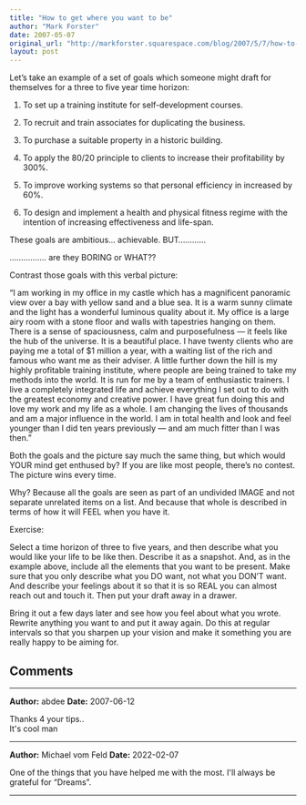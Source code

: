 ```yaml
---
title: "How to get where you want to be"
author: "Mark Forster"
date: 2007-05-07
original_url: "http://markforster.squarespace.com/blog/2007/5/7/how-to-get-where-you-want-to-be.html"
layout: post
---
```


Let’s take an example of a set of goals which someone might draft for themselves for a three to five year time horizon:

1. To set up a training institute for self-development courses.

2. To recruit and train associates for duplicating the business.

3. To purchase a suitable property in a historic building.

4. To apply the 80/20 principle to clients to increase their profitability by 300%.

5. To improve working systems so that personal efficiency in increased by 60%.

6. To design and implement a health and physical fitness regime with the intention of increasing effectiveness and life-span.

These goals are ambitious… achievable. BUT…………

……………. are they BORING or WHAT??

Contrast those goals with this verbal picture:

“I am working in my office in my castle which has a magnificent panoramic view over a bay with yellow sand and a blue sea. It is a warm sunny climate and the light has a wonderful luminous quality about it. My office is a large airy room with a stone floor and walls with tapestries hanging on them. There is a sense of spaciousness, calm and purposefulness — it feels like the hub of the universe. It is a beautiful place. I have twenty clients who are paying me a total of $1 million a year, with a waiting list of the rich and famous who want me as their adviser. A little further down the hill is my highly profitable training institute, where people are being trained to take my methods into the world. It is run for me by a team of enthusiastic trainers. I live a completely integrated life and achieve everything I set out to do with the greatest economy and creative power. I have great fun doing this and love my work and my life as a whole. I am changing the lives of thousands and am a major influence in the world. I am in total health and look and feel younger than I did ten years previously — and am much fitter than I was then.”

Both the goals and the picture say much the same thing, but which would YOUR mind get enthused by? If you are like most people, there’s no contest. The picture wins every time.

Why? Because all the goals are seen as part of an undivided IMAGE and not separate unrelated items on a list. And because that whole is described in terms of how it will FEEL when you have it.

Exercise:

Select a time horizon of three to five years, and then describe what you would like your life to be like then. Describe it as a snapshot. And, as in the example above, include all the elements that you want to be present. Make sure that you only describe what you DO want, not what you DON’T want. And describe your feelings about it so that it is so REAL you can almost reach out and touch it. Then put your draft away in a drawer.

Bring it out a few days later and see how you feel about what you wrote. Rewrite anything you want to and put it away again. Do this at regular intervals so that you sharpen up your vision and make it something you are really happy to be aiming for.


## Comments

---

**Author:** abdee
**Date:** 2007-06-12

Thanks 4 your tips..  
It's cool man

---

**Author:** Michael vom Feld
**Date:** 2022-02-07

One of the things that you have helped me with the most. I'll always be grateful for “Dreams”.

---
